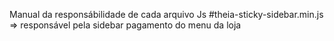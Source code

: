 Manual da responsábilidade de cada arquivo Js
    #theia-sticky-sidebar.min.js => responsável pela sidebar pagamento do menu da loja
    